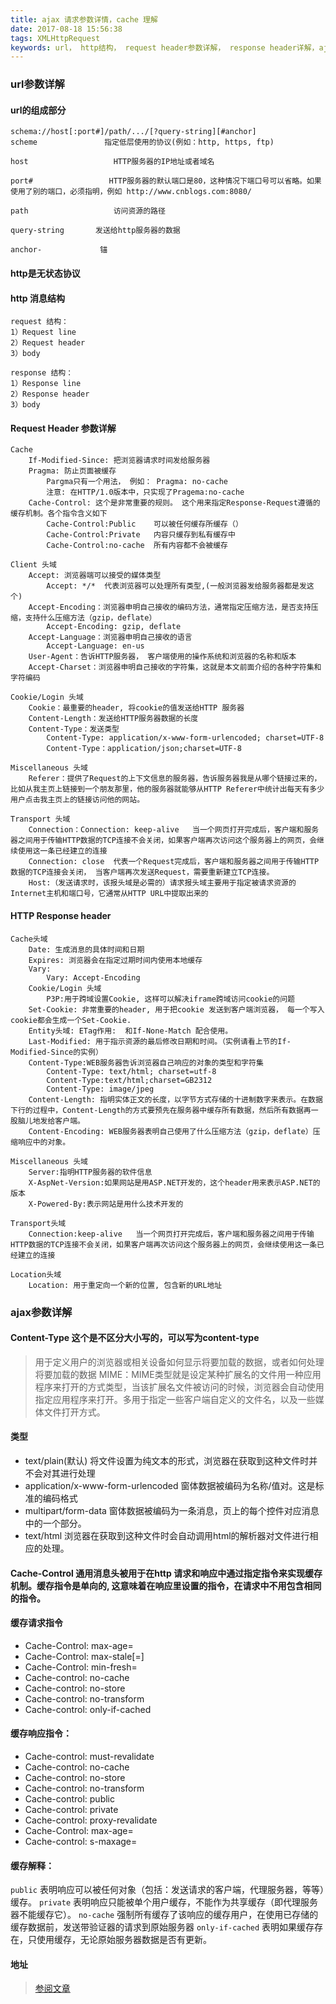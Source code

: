 ```yaml
---
title: ajax 请求参数详情，cache 理解
date: 2017-08-18 15:56:38
tags: XMLHttpRequest
keywords: url， http结构， request header参数详解， response header详解，ajax参数解释，缓存机制
---
```

### url参数详解

#### url的组成部分

```
schema://host[:port#]/path/.../[?query-string][#anchor]
scheme               指定低层使用的协议(例如：http, https, ftp)

host                   HTTP服务器的IP地址或者域名

port#                 HTTP服务器的默认端口是80，这种情况下端口号可以省略。如果使用了别的端口，必须指明，例如 http://www.cnblogs.com:8080/

path                   访问资源的路径

query-string       发送给http服务器的数据

anchor-             锚
```
#### http是无状态协议
#### http 消息结构
```
request 结构：
1）Request line
2）Request header
3）body

response 结构：
1）Response line
2）Response header
3）body

```
#### Request Header 参数详解

```
Cache
    If-Modified-Since: 把浏览器请求时间发给服务器
    Pragma: 防止页面被缓存
        Pargma只有一个用法， 例如： Pragma: no-cache
        注意: 在HTTP/1.0版本中，只实现了Pragema:no-cache
    Cache-Control: 这个是非常重要的规则。 这个用来指定Response-Request遵循的缓存机制。各个指令含义如下
        Cache-Control:Public    可以被任何缓存所缓存（）
        Cache-Control:Private   内容只缓存到私有缓存中
        Cache-Control:no-cache  所有内容都不会被缓存
```
```
Client 头域
    Accept: 浏览器端可以接受的媒体类型
        Accept: */*  代表浏览器可以处理所有类型,(一般浏览器发给服务器都是发这个)
    Accept-Encoding：浏览器申明自己接收的编码方法，通常指定压缩方法，是否支持压缩，支持什么压缩方法（gzip，deflate）
        Accept-Encoding: gzip, deflate
    Accept-Language：浏览器申明自己接收的语言
        Accept-Language: en-us
    User-Agent：告诉HTTP服务器， 客户端使用的操作系统和浏览器的名称和版本
    Accept-Charset：浏览器申明自己接收的字符集，这就是本文前面介绍的各种字符集和字符编码
```
```
Cookie/Login 头域
    Cookie：最重要的header, 将cookie的值发送给HTTP 服务器
    Content-Length：发送给HTTP服务器数据的长度
    Content-Type：发送类型
        Content-Type: application/x-www-form-urlencoded; charset=UTF-8
        Content-Type：application/json;charset=UTF-8

```
```
Miscellaneous 头域
    Referer：提供了Request的上下文信息的服务器，告诉服务器我是从哪个链接过来的，比如从我主页上链接到一个朋友那里，他的服务器就能够从HTTP Referer中统计出每天有多少用户点击我主页上的链接访问他的网站。

```
```
Transport 头域
    Connection：Connection: keep-alive   当一个网页打开完成后，客户端和服务器之间用于传输HTTP数据的TCP连接不会关闭，如果客户端再次访问这个服务器上的网页，会继续使用这一条已经建立的连接
    Connection: close  代表一个Request完成后，客户端和服务器之间用于传输HTTP数据的TCP连接会关闭， 当客户端再次发送Request，需要重新建立TCP连接。
    Host:（发送请求时，该报头域是必需的）请求报头域主要用于指定被请求资源的Internet主机和端口号，它通常从HTTP URL中提取出来的
```
#### HTTP Response header

```
Cache头域
    Date: 生成消息的具体时间和日期
    Expires: 浏览器会在指定过期时间内使用本地缓存
    Vary:
        Vary: Accept-Encoding
    Cookie/Login 头域
        P3P:用于跨域设置Cookie, 这样可以解决iframe跨域访问cookie的问题
    Set-Cookie: 非常重要的header, 用于把cookie 发送到客户端浏览器， 每一个写入cookie都会生成一个Set-Cookie.
    Entity头域: ETag作用:  和If-None-Match 配合使用。
    Last-Modified: 用于指示资源的最后修改日期和时间。（实例请看上节的If-Modified-Since的实例）
    Content-Type:WEB服务器告诉浏览器自己响应的对象的类型和字符集
        Content-Type: text/html; charset=utf-8
        Content-Type:text/html;charset=GB2312
        Content-Type: image/jpeg
    Content-Length: 指明实体正文的长度，以字节方式存储的十进制数字来表示。在数据下行的过程中，Content-Length的方式要预先在服务器中缓存所有数据，然后所有数据再一股脑儿地发给客户端。
    Content-Encoding: WEB服务器表明自己使用了什么压缩方法（gzip，deflate）压缩响应中的对象。
```
```
Miscellaneous 头域
    Server:指明HTTP服务器的软件信息
    X-AspNet-Version:如果网站是用ASP.NET开发的，这个header用来表示ASP.NET的版本
    X-Powered-By:表示网站是用什么技术开发的
```
```
Transport头域
    Connection:keep-alive   当一个网页打开完成后，客户端和服务器之间用于传输HTTP数据的TCP连接不会关闭，如果客户端再次访问这个服务器上的网页，会继续使用这一条已经建立的连接
```
```
Location头域
    Location: 用于重定向一个新的位置, 包含新的URL地址

```

### ajax参数详解
#### Content-Type 这个是不区分大小写的，可以写为content-type
> 用于定义用户的浏览器或相关设备如何显示将要加载的数据，或者如何处理将要加载的数据
MIME：MIME类型就是设定某种扩展名的文件用一种应用程序来打开的方式类型，当该扩展名文件被访问的时候，浏览器会自动使用指定应用程序来打开。多用于指定一些客户端自定义的文件名，以及一些媒体文件打开方式。

#### 类型
* text/plain(默认) 将文件设置为纯文本的形式，浏览器在获取到这种文件时并不会对其进行处理
* application/x-www-form-urlencoded 窗体数据被编码为名称/值对。这是标准的编码格式
* multipart/form-data 窗体数据被编码为一条消息，页上的每个控件对应消息中的一个部分。
* text/html 浏览器在获取到这种文件时会自动调用html的解析器对文件进行相应的处理。

#### Cache-Control 通用消息头被用于在http 请求和响应中通过指定指令来实现缓存机制。缓存指令是单向的, 这意味着在响应里设置的指令，在请求中不用包含相同的指令。

#### 缓存请求指令

* Cache-Control: max-age=<seconds>
* Cache-Control: max-stale[=<seconds>]
* Cache-Control: min-fresh=<seconds>
* Cache-control: no-cache
* Cache-control: no-store
* Cache-control: no-transform
* Cache-control: only-if-cached

#### 缓存响应指令：

* Cache-control: must-revalidate
* Cache-control: no-cache
* Cache-control: no-store
* Cache-control: no-transform
* Cache-control: public
* Cache-control: private
* Cache-control: proxy-revalidate
* Cache-Control: max-age=<seconds>
* Cache-control: s-maxage=<seconds>

#### 缓存解释：

`public`
表明响应可以被任何对象（包括：发送请求的客户端，代理服务器，等等）缓存。
`private`
表明响应只能被单个用户缓存，不能作为共享缓存（即代理服务器不能缓存它）。
`no-cache`
强制所有缓存了该响应的缓存用户，在使用已存储的缓存数据前，发送带验证器的请求到原始服务器
`only-if-cached`
表明如果缓存存在，只使用缓存，无论原始服务器数据是否有更新。

#### 地址
> [参阅文章](http://www.cnblogs.com/lexus/archive/2012/02/21/2360944.html)
